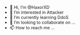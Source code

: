 - 👋 Hi, I’m @HaxorXD
- 👀 I’m interested in Attacker
- 🌱 I’m currently learning DdoS
- 💞️ I’m looking to collaborate on ...
- 📫 How to reach me ...

<!---
HaxorXD/HaxorXD is a ✨ special ✨ repository because its `README.md` (this file) appears on your GitHub profile.
You can click the Preview link to take a look at your changes.
--->

